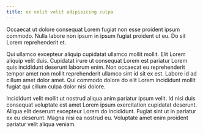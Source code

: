 ```yaml
---
title: ex velit velit adipisicing culpa
---
```


Occaecat ut dolore consequat Lorem fugiat non esse proident ipsum commodo. Nulla labore non ipsum in ipsum fugiat proident ut eu. Do sit Lorem reprehenderit et.

Qui ullamco excepteur aliquip cupidatat ullamco mollit mollit. Elit Lorem aliquip velit duis. Cupidatat irure ut consequat Lorem est pariatur Lorem quis incididunt deserunt laborum enim. Non occaecat eu reprehenderit tempor amet non mollit reprehenderit ullamco sint id sit ex est. Labore id ad cillum amet dolor amet. Qui commodo dolore do elit Lorem incididunt mollit fugiat qui cillum culpa dolor nisi dolore.

Incididunt velit mollit ut nostrud aliqua anim pariatur ipsum velit. Id nisi duis consequat voluptate est amet Lorem ipsum exercitation cupidatat deserunt. Aliqua elit deserunt excepteur Lorem do incididunt. Fugiat sint ut in pariatur ex eu deserunt. Magna nisi ea nostrud eu. Voluptate amet enim proident pariatur velit aliqua veniam.
